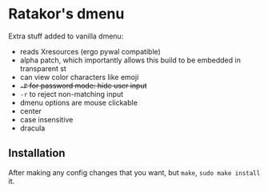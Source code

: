 # Ratakor's dmenu

Extra stuff added to vanilla dmenu:

- reads Xresources (ergo pywal compatible)
- alpha patch, which importantly allows this build to be embedded in transparent st
- can view color characters like emoji
- ~~`-P` for password mode: hide user input~~
- `-r` to reject non-matching input
- dmenu options are mouse clickable
- center
- case insensitive
- dracula

## Installation

After making any config changes that you want, but `make`, `sudo make install` it.
